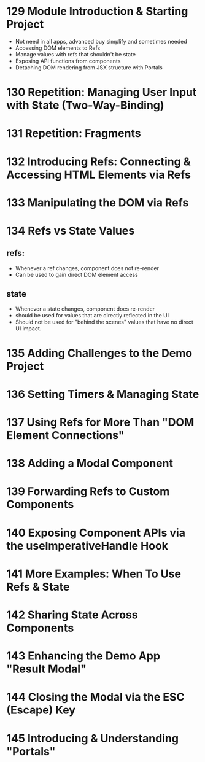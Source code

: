 # 129 Module Introduction & Starting Project

-   Not need in all apps, advanced buy simplify and sometimes needed
-   Accessing DOM elements to Refs
-   Manage values with refs that shouldn't be state
-   Exposing API functions from components
-   Detaching DOM rendering from JSX structure with Portals

# 130 Repetition: Managing User Input with State (Two-Way-Binding)

# 131 Repetition: Fragments

# 132 Introducing Refs: Connecting & Accessing HTML Elements via Refs

# 133 Manipulating the DOM via Refs

# 134 Refs vs State Values

## refs:

-   Whenever a ref changes, component does not re-render
-   Can be used to gain direct DOM element access

## state

-   Whenever a state changes, component does re-render
-   should be used for values that are directly reflected in the UI
-   Should not be used for "behind the scenes" values that have no
    direct UI impact.

# 135 Adding Challenges to the Demo Project

# 136 Setting Timers & Managing State

# 137 Using Refs for More Than "DOM Element Connections"

# 138 Adding a Modal Component

# 139 Forwarding Refs to Custom Components

# 140 Exposing Component APIs via the useImperativeHandle Hook

# 141 More Examples: When To Use Refs & State

# 142 Sharing State Across Components

# 143 Enhancing the Demo App "Result Modal"

# 144 Closing the Modal via the ESC (Escape) Key

# 145 Introducing & Understanding "Portals"

